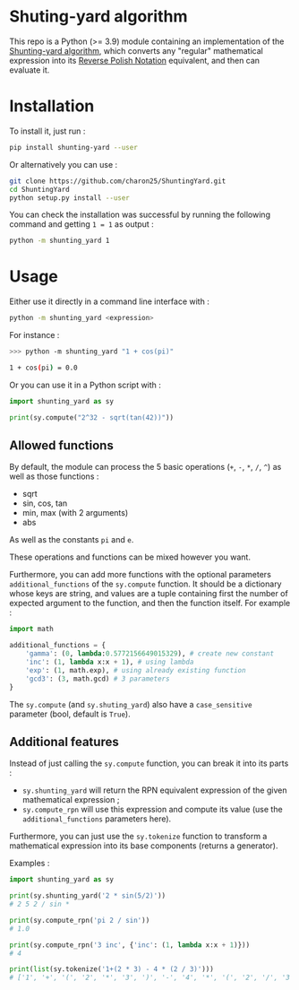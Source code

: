 # Shuting-yard algorithm

This repo is a Python (>= 3.9) module containing an implementation of the [Shunting-yard algorithm](https://en.wikipedia.org/wiki/Shunting_yard_algorithm), which converts any "regular" mathematical expression into its [Reverse Polish Notation](https://en.wikipedia.org/wiki/Reverse_Polish_notation) equivalent, and then can evaluate it.

# Installation

To install it, just run :

```bash
pip install shunting-yard --user
```

Or alternatively you can use :

```bash
git clone https://github.com/charon25/ShuntingYard.git
cd ShuntingYard
python setup.py install --user
```

You can check the installation was successful by running the following command and getting `1 = 1` as output :

```bash
python -m shunting_yard 1
```


# Usage

Either use it directly in a command line interface with :

```bash
python -m shunting_yard <expression>
```

For instance :

```bash
>>> python -m shunting_yard "1 + cos(pi)"

1 + cos(pi) = 0.0
```

Or you can use it in a Python script with :

```python
import shunting_yard as sy

print(sy.compute("2^32 - sqrt(tan(42))"))
```

## Allowed functions

By default, the module can process the 5 basic operations (`+`, `-`, `*`, `/`, `^`) as well as those functions :
 - sqrt
 - sin, cos, tan
 - min, max (with 2 arguments)
 - abs

As well as the constants `pi` and `e`.

These operations and functions can be mixed however you want.

Furthermore, you can add more functions with the optional parameters `additional_functions` of the `sy.compute` function. It should be a dictionary whose keys are string, and values are a tuple containing first the number of expected argument to the function, and then the function itself. For example :

```python
import math

additional_functions = {
    'gamma': (0, lambda:0.5772156649015329), # create new constant
    'inc': (1, lambda x:x + 1), # using lambda
    'exp': (1, math.exp), # using already existing function
    'gcd3': (3, math.gcd) # 3 parameters
}
```

The `sy.compute` (and `sy.shuting_yard`) also have a `case_sensitive` parameter (bool, default is `True`).

## Additional features

Instead of just calling the `sy.compute` function, you can break it into its parts :
 - `sy.shunting_yard` will return the RPN equivalent expression of the given mathematical expression ;
 - `sy.compute_rpn` will use this expression and compute its value (use the `additional_functions` parameters here).

Furthermore, you can just use the `sy.tokenize` function to transform a mathematical expression into its base components (returns a generator).

Examples :

```python
import shunting_yard as sy

print(sy.shunting_yard('2 * sin(5/2)'))
# 2 5 2 / sin *

print(sy.compute_rpn('pi 2 / sin'))
# 1.0

print(sy.compute_rpn('3 inc', {'inc': (1, lambda x:x + 1)}))
# 4

print(list(sy.tokenize('1+(2 * 3) - 4 * (2 / 3)')))
# ['1', '+', '(', '2', '*', '3', ')', '-', '4', '*', '(', '2', '/', '3', ')']

```
